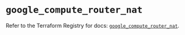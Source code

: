 # `google_compute_router_nat`

Refer to the Terraform Registry for docs: [`google_compute_router_nat`](https://registry.terraform.io/providers/hashicorp/google/5.40.0/docs/resources/compute_router_nat).
